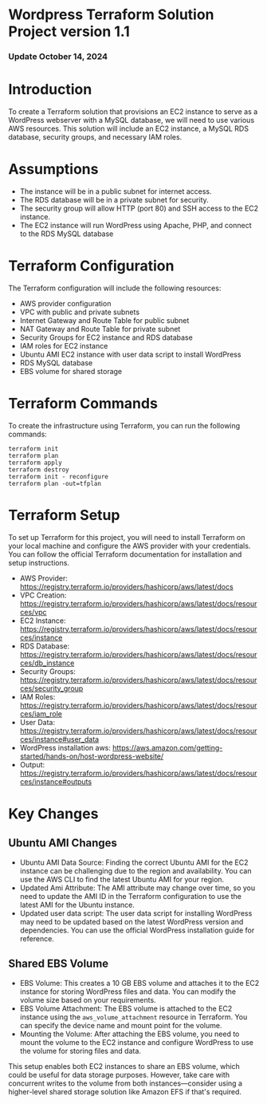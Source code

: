 # Wordpress Terraform Solution Project version 1.1
### Update October 14, 2024
 

# Introduction
To create a Terraform solution that provisions an EC2 instance to serve as a WordPress webserver with a MySQL database, we will need to use various AWS resources. This solution will include an EC2 instance, a MySQL RDS database, security groups, and necessary IAM roles.

# Assumptions
- The instance will be in a public subnet for internet access.
- The RDS database will be in a private subnet for security.
- The security group will allow HTTP (port 80) and SSH access to the EC2 instance.
- The EC2 instance will run WordPress using Apache, PHP, and connect to the RDS MySQL database

# Terraform Configuration
The Terraform configuration will include the following resources:
- AWS provider configuration
- VPC with public and private subnets
- Internet Gateway and Route Table for public subnet
- NAT Gateway and Route Table for private subnet
- Security Groups for EC2 instance and RDS database
- IAM roles for EC2 instance
- Ubuntu AMI EC2 instance with user data script to install WordPress
- RDS MySQL database
- EBS volume for shared storage

# Terraform Commands
To create the infrastructure using Terraform, you can run the following commands:

```
terraform init
terraform plan
terraform apply
terraform destroy
terraform init - reconfigure
terraform plan -out=tfplan
```

# Terraform Setup
To set up Terraform for this project, you will need to install Terraform on your local machine and configure the AWS provider with your credentials. You can follow the official Terraform documentation for installation and setup instructions.

- AWS Provider: https://registry.terraform.io/providers/hashicorp/aws/latest/docs
- VPC Creation: https://registry.terraform.io/providers/hashicorp/aws/latest/docs/resources/vpc
- EC2 Instance: https://registry.terraform.io/providers/hashicorp/aws/latest/docs/resources/instance
- RDS Database: https://registry.terraform.io/providers/hashicorp/aws/latest/docs/resources/db_instance
- Security Groups: https://registry.terraform.io/providers/hashicorp/aws/latest/docs/resources/security_group
- IAM Roles: https://registry.terraform.io/providers/hashicorp/aws/latest/docs/resources/iam_role
- User Data: https://registry.terraform.io/providers/hashicorp/aws/latest/docs/resources/instance#user_data
- WordPress installation aws: https://aws.amazon.com/getting-started/hands-on/host-wordpress-website/
- Output: https://registry.terraform.io/providers/hashicorp/aws/latest/docs/resources/instance#outputs

# Key Changes

## Ubuntu AMI Changes

- Ubuntu AMI Data Source: Finding the correct Ubuntu AMI for the EC2 instance can be challenging due to the region and availability. You can use the AWS CLI to find the latest Ubuntu AMI for your region.
- Updated Ami Attribute: The AMI attribute may change over time, so you need to update the AMI ID in the Terraform configuration to use the latest AMI for the Ubuntu instance.
- Updated user data script: The user data script for installing WordPress may need to be updated based on the latest WordPress version and dependencies. You can use the official WordPress installation guide for reference.

## Shared EBS Volume

- EBS Volume: This creates a 10 GB EBS volume and attaches it to the EC2 instance for storing WordPress files and data. You can modify the volume size based on your requirements.
- EBS Volume Attachment: The EBS volume is attached to the EC2 instance using the `aws_volume_attachment` resource in Terraform. You can specify the device name and mount point for the volume.
- Mounting the Volume: After attaching the EBS volume, you need to mount the volume to the EC2 instance and configure WordPress to use the volume for storing files and data.

This setup enables both EC2 instances to share an EBS volume, which could be useful for data storage purposes. However, take care with concurrent writes to the volume from both instances—consider using a higher-level shared storage solution like Amazon EFS if that's required.







    




    



